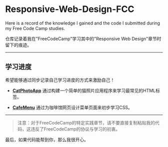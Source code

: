 # Responsive-Web-Design-FCC

Here is a record of the knowledge I gained and the code I submitted during my Free Code Camp studies.

仓库记录着我在"FreeCodeCamp"学习其中的"Responsive Web Design"章节时留下的痕迹。

---

## 学习进度

希望能够通过同步记录自己学习进度的方式来激励自己！

- [**CatPhotoApp**]([CatPhotoApp\index.html](https://github.com/zhuruili/Responsive-Web-Design-FCC/blob/main/CatPhotoApp/index.html))
通过构建一个简单的猫照片应用程序来学习最常见的HTML标签。

- [**CafeMenu**](https://github.com/zhuruili/Responsive-Web-Design-FCC/blob/main/CafeMenu/index.html)
通过为咖啡馆网页设计菜单页面来初步学习CSS。

---

>注意：对于FreeCodeCamp的特定实践章节，请不要直接复制粘贴我的代码，这违反了FreeCodeCamp的协议与学习的初衷。

最后，如果代码能帮到你，那么我很开心。
